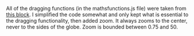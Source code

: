 All of the dragging functions (in the mathsfunctions.js file) were taken from [this block](http://bl.ocks.org/ivyywang/7c94cb5a3accd9913263). I simplified the code somewhat and only kept what is essential to the dragging functionality, then added zoom. It always zooms to the center, never to the sides of the globe. Zoom is bounded between 0.75 and 50.